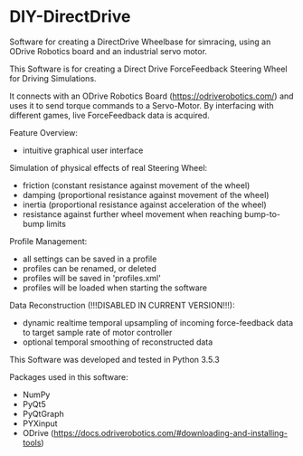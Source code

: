 # DIY-DirectDrive
Software for creating a DirectDrive Wheelbase for simracing, using an ODrive Robotics board and an industrial servo motor.

This Software is for creating a Direct Drive ForceFeedback
Steering Wheel for Driving Simulations.

It connects with an ODrive Robotics Board (https://odriverobotics.com/)
and uses it to send torque commands to a Servo-Motor.
By interfacing with different games, live ForceFeedback data is acquired.

Feature Overview:
- intuitive graphical user interface
    
Simulation of physical effects of real Steering Wheel:
- friction (constant resistance against movement of the wheel)
- damping (proportional resistance against movement of the wheel)
- inertia (proportional resistance against acceleration of the wheel)
- resistance against further wheel movement when reaching bump-to-bump limits

Profile Management:
- all settings can be saved in a profile
- profiles can be renamed, or deleted
- profiles will be saved in 'profiles.xml'
- profiles will be loaded when starting the software

Data Reconstruction (!!!DISABLED IN CURRENT VERSION!!!):
- dynamic realtime temporal upsampling of incoming force-feedback data to target sample rate of motor controller
- optional temporal smoothing of reconstructed data


This Software was developed and tested in Python 3.5.3

Packages used in this software:
- NumPy
- PyQt5
- PyQtGraph
- PYXinput
- ODrive (https://docs.odriverobotics.com/#downloading-and-installing-tools)

